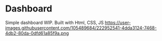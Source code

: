 # Dashboard
Simple dashboard WIP. Built with Html, CSS, JS
https://user-images.githubusercontent.com/105489684/222952541-4dda3124-7468-4db2-80da-0dfd61a85f9a.png
